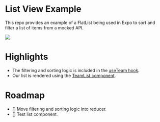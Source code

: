 # List View Example

This repo provides an example of a FlatList being used in Expo to sort and filter a list
of items from a mocked API.

![](listview.gif)

# Highlights

- The filtering and sorting logic is included in the [useTeam hook](https://github.com/lyonsv/list-example/blob/master/hooks/teams.js).
- Our list is rendered using the [TeamList component](https://github.com/lyonsv/list-example/blob/master/components/TeamsList/index.js).

# Roadmap

- [] Move filtering and sorting logic into reducer.
- [] Test list component.

